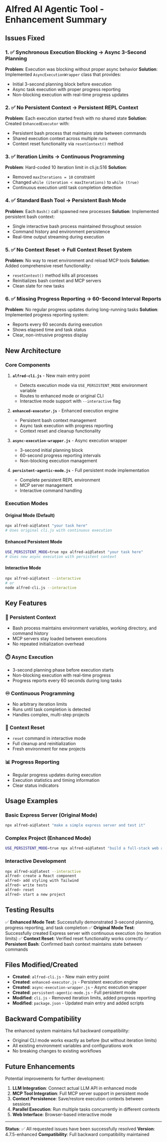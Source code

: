 # Alfred AI Agentic Tool - Enhancement Summary

## Issues Fixed

### 1. ✅ Synchronous Execution Blocking → Async 3-Second Planning
**Problem**: Execution was blocking without proper async behavior
**Solution**: Implemented `AsyncExecutionWrapper` class that provides:
- Initial 3-second planning block before execution
- Async task execution with proper progress reporting
- Non-blocking execution with real-time progress updates

### 2. ✅ No Persistent Context → Persistent REPL Context
**Problem**: Each execution started fresh with no shared state
**Solution**: Created `EnhancedExecutor` with:
- Persistent bash process that maintains state between commands
- Shared execution context across multiple runs
- Context reset functionality via `resetContext()` method

### 3. ✅ Iteration Limits → Continuous Programming
**Problem**: Hard-coded 10 iteration limit in cli.js:516
**Solution**:
- Removed `maxIterations = 10` constraint
- Changed `while (iteration < maxIterations)` to `while (true)`
- Continuous execution until task completion detection

### 4. ✅ Standard Bash Tool → Persistent Bash Mode
**Problem**: Each `Bash()` call spawned new processes
**Solution**: Implemented persistent bash context:
- Single interactive bash process maintained throughout session
- Command history and environment persistence
- Real-time output streaming during execution

### 5. ✅ No Context Reset → Full Context Reset System
**Problem**: No way to reset environment and reload MCP tools
**Solution**: Added comprehensive reset functionality:
- `resetContext()` method kills all processes
- Reinitializes bash context and MCP servers
- Clean slate for new tasks

### 6. ✅ Missing Progress Reporting → 60-Second Interval Reports
**Problem**: No regular progress updates during long-running tasks
**Solution**: Implemented progress reporting system:
- Reports every 60 seconds during execution
- Shows elapsed time and task status
- Clear, non-intrusive progress display

## New Architecture

### Core Components

1. **`alfred-cli.js`** - New main entry point
   - Detects execution mode via `USE_PERSISTENT_MODE` environment variable
   - Routes to enhanced mode or original CLI
   - Interactive mode support with `--interactive` flag

2. **`enhanced-executor.js`** - Enhanced execution engine
   - Persistent bash context management
   - Async task execution with progress reporting
   - Context reset and cleanup functionality

3. **`async-execution-wrapper.js`** - Async execution wrapper
   - 3-second initial planning block
   - 60-second progress reporting intervals
   - Non-blocking execution management

4. **`persistent-agentic-mode.js`** - Full persistent mode implementation
   - Complete persistent REPL environment
   - MCP server management
   - Interactive command handling

### Execution Modes

#### Original Mode (Default)
```bash
npx alfred-ai@latest "your task here"
# Uses original cli.js with continuous execution
```

#### Enhanced Persistent Mode
```bash
USE_PERSISTENT_MODE=true npx alfred-ai@latest "your task here"
# Uses new async execution with persistent context
```

#### Interactive Mode
```bash
npx alfred-ai@latest --interactive
# or
node alfred-cli.js --interactive
```

## Key Features

### 🔄 Persistent Context
- Bash process maintains environment variables, working directory, and command history
- MCP servers stay loaded between executions
- No repeated initialization overhead

### ⏱️ Async Execution
- 3-second planning phase before execution starts
- Non-blocking execution with real-time progress
- Progress reports every 60 seconds during long tasks

### ♾️ Continuous Programming
- No arbitrary iteration limits
- Runs until task completion is detected
- Handles complex, multi-step projects

### 🔄 Context Reset
- `reset` command in interactive mode
- Full cleanup and reinitialization
- Fresh environment for new projects

### 📊 Progress Reporting
- Regular progress updates during execution
- Execution statistics and timing information
- Clear status indicators

## Usage Examples

### Basic Express Server (Original Mode)
```bash
npx alfred-ai@latest "make a simple express server and test it"
```

### Complex Project (Enhanced Mode)
```bash
USE_PERSISTENT_MODE=true npx alfred-ai@latest "build a full-stack web application"
```

### Interactive Development
```bash
npx alfred-ai@latest --interactive
alfred> create a React component
alfred> add styling with Tailwind
alfred> write tests
alfred> reset
alfred> start a new project
```

## Testing Results

✅ **Enhanced Mode Test**: Successfully demonstrated 3-second planning, progress reporting, and task completion
✅ **Original Mode Test**: Successfully created Express server with continuous execution (no iteration limits)
✅ **Context Reset**: Verified reset functionality works correctly
✅ **Persistent Bash**: Confirmed bash context maintains state between commands

## Files Modified/Created

- **Created**: `alfred-cli.js` - New main entry point
- **Created**: `enhanced-executor.js` - Persistent execution engine
- **Created**: `async-execution-wrapper.js` - Async execution wrapper
- **Created**: `persistent-agentic-mode.js` - Full persistent mode
- **Modified**: `cli.js` - Removed iteration limits, added progress reporting
- **Modified**: `package.json` - Updated main entry and added scripts

## Backward Compatibility

The enhanced system maintains full backward compatibility:
- Original CLI mode works exactly as before (but without iteration limits)
- All existing environment variables and configurations work
- No breaking changes to existing workflows

## Future Enhancements

Potential improvements for further development:
1. **LLM Integration**: Connect actual LLM API in enhanced mode
2. **MCP Tool Integration**: Full MCP server support in persistent mode
3. **Context Persistence**: Save/restore execution contexts between sessions
4. **Parallel Execution**: Run multiple tasks concurrently in different contexts
5. **Web Interface**: Browser-based interactive mode

---

**Status**: ✅ All requested issues have been successfully resolved
**Version**: 4.7.5-enhanced
**Compatibility**: Full backward compatibility maintained